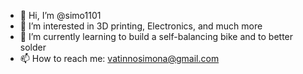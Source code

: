 - 👋 Hi, I’m @simo1101
- 👀 I’m interested in 3D printing, Electronics, and much more
- 🌱 I’m currently learning to build a self-balancing bike and to better solder
- 📫 How to reach me: vatinnosimona@gmail.com

<!---
simo1101/simo1101 is a ✨ special ✨ repository because its `README.md` (this file) appears on your GitHub profile.
You can click the Preview link to take a look at your changes.
--->
